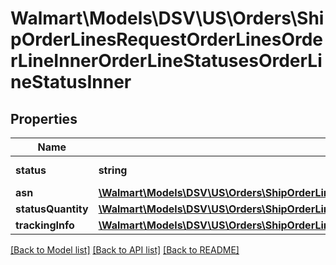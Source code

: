 # Walmart\Models\DSV\US\Orders\ShipOrderLinesRequestOrderLinesOrderLineInnerOrderLineStatusesOrderLineStatusInner

## Properties

Name | Type | Description | Notes
------------ | ------------- | ------------- | -------------
**status** | **string** | Use 'Shipped' |
**asn** | [**\Walmart\Models\DSV\US\Orders\ShipOrderLinesRequestOrderLinesOrderLineInnerOrderLineStatusesOrderLineStatusInnerAsn**](ShipOrderLinesRequestOrderLinesOrderLineInnerOrderLineStatusesOrderLineStatusInnerAsn.md) |  | [optional]
**statusQuantity** | [**\Walmart\Models\DSV\US\Orders\ShipOrderLinesRequestOrderLinesOrderLineInnerOrderLineStatusesOrderLineStatusInnerStatusQuantity**](ShipOrderLinesRequestOrderLinesOrderLineInnerOrderLineStatusesOrderLineStatusInnerStatusQuantity.md) |  |
**trackingInfo** | [**\Walmart\Models\DSV\US\Orders\ShipOrderLinesRequestOrderLinesOrderLineInnerOrderLineStatusesOrderLineStatusInnerTrackingInfo**](ShipOrderLinesRequestOrderLinesOrderLineInnerOrderLineStatusesOrderLineStatusInnerTrackingInfo.md) |  |


[[Back to Model list]](./) [[Back to API list]](../../../../../README.md#supported-apis) [[Back to README]](../../../../../README.md)

